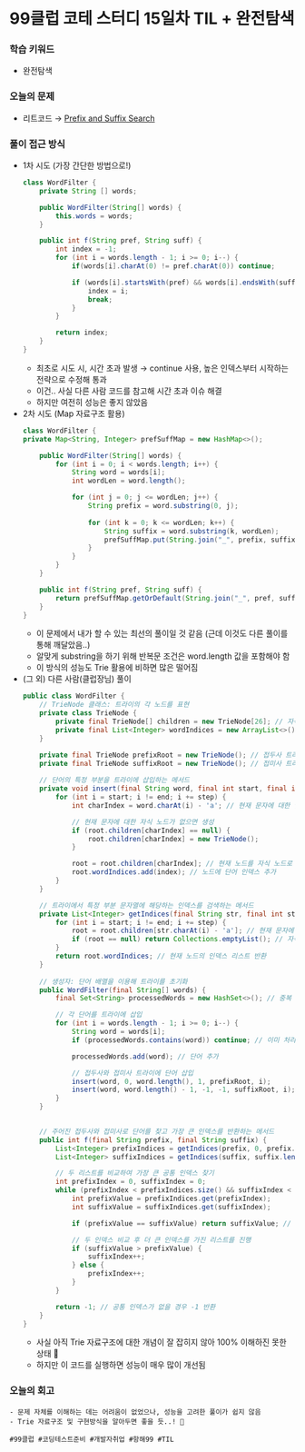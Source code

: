 # 99클럽 코테 스터디 15일차 TIL + 완전탐색

### 학습 키워드
- 완전탐색

### 오늘의 문제
- 리트코드 → [Prefix and Suffix Search](https://leetcode.com/problems/prefix-and-suffix-search/description/)

### 풀이 접근 방식
- 1차 시도 (가장 간단한 방법으로!)
  ```java
  class WordFilter {
      private String [] words;
  
      public WordFilter(String[] words) {
          this.words = words;
      }
  
      public int f(String pref, String suff) {
          int index = -1;
          for (int i = words.length - 1; i >= 0; i--) {
              if(words[i].charAt(0) != pref.charAt(0)) continue;
  
              if (words[i].startsWith(pref) && words[i].endsWith(suff)) {
                  index = i;
                  break;
              }
          }
  
          return index;
      }
  }
  ```
  - 최초로 시도 시, 시간 초과 발생 → continue 사용, 높은 인덱스부터 시작하는 전략으로 수정해 통과
  - 이건.. 사실 다른 사람 코드를 참고해 시간 초과 이슈 해결
  - 하지만 여전히 성능은 좋지 않았음
- 2차 시도 (Map 자료구조 활용)
  ```java
  class WordFilter {
  private Map<String, Integer> prefSuffMap = new HashMap<>();
  
      public WordFilter(String[] words) {
          for (int i = 0; i < words.length; i++) {
              String word = words[i];
              int wordLen = word.length();
  
              for (int j = 0; j <= wordLen; j++) {
                  String prefix = word.substring(0, j);
                  
                  for (int k = 0; k <= wordLen; k++) {
                      String suffix = word.substring(k, wordLen);
                      prefSuffMap.put(String.join("_", prefix, suffix), i);
                  }
              }
          }
      }
  
      public int f(String pref, String suff) {
          return prefSuffMap.getOrDefault(String.join("_", pref, suff), -1);
      }
  }
  ```
  - 이 문제에서 내가 할 수 있는 최선의 풀이일 것 같음 (근데 이것도 다른 풀이를 통해 깨달았음..)
  - 알맞게 substring을 하기 위해 반복문 조건은 word.length 값을 포함해야 함
  - 이 방식의 성능도 Trie 활용에 비하면 많은 떨어짐
- (그 외) 다른 사람(클럽장님) 풀이
  ```java
  public class WordFilter {
      // TrieNode 클래스: 트라이의 각 노드를 표현
      private class TrieNode {
          private final TrieNode[] children = new TrieNode[26]; // 자식 노드 배열
          private final List<Integer> wordIndices = new ArrayList<>(); // 해당 노드를 통과하는 단어 인덱스
      }
  
      private final TrieNode prefixRoot = new TrieNode(); // 접두사 트라이의 루트
      private final TrieNode suffixRoot = new TrieNode(); // 접미사 트라이의 루트
      
      // 단어의 특정 부분을 트라이에 삽입하는 메서드
      private void insert(final String word, final int start, final int end, final int step, TrieNode root, final int index) {
          for (int i = start; i != end; i += step) {
              int charIndex = word.charAt(i) - 'a'; // 현재 문자에 대한 인덱스 계산
  
              // 현재 문자에 대한 자식 노드가 없으면 생성
              if (root.children[charIndex] == null) {
                  root.children[charIndex] = new TrieNode();
              }
  
              root = root.children[charIndex]; // 현재 노드를 자식 노드로 갱신
              root.wordIndices.add(index); // 노드에 단어 인덱스 추가
          }
      }
  
      // 트라이에서 특정 부분 문자열에 해당하는 인덱스를 검색하는 메서드
      private List<Integer> getIndices(final String str, final int start, final int end, final int step, TrieNode root) {
          for (int i = start; i != end; i += step) {
              root = root.children[str.charAt(i) - 'a']; // 현재 문자에 대한 자식 노드로 이동
              if (root == null) return Collections.emptyList(); // 자식 노드가 없으면 빈 리스트 반환
          }
          return root.wordIndices; // 현재 노드의 인덱스 리스트 반환
      }
      
      // 생성자: 단어 배열을 이용해 트라이를 초기화
      public WordFilter(final String[] words) {
          final Set<String> processedWords = new HashSet<>(); // 중복 단어를 방지하기 위한 Set
  
          // 각 단어를 트라이에 삽입
          for (int i = words.length - 1; i >= 0; i--) {
              String word = words[i];
              if (processedWords.contains(word)) continue; // 이미 처리된 단어는 건너뜀
  
              processedWords.add(word); // 단어 추가
  
              // 접두사와 접미사 트라이에 단어 삽입
              insert(word, 0, word.length(), 1, prefixRoot, i);
              insert(word, word.length() - 1, -1, -1, suffixRoot, i);
          }
      }
  
      
      // 주어진 접두사와 접미사로 단어를 찾고 가장 큰 인덱스를 반환하는 메서드
      public int f(final String prefix, final String suffix) {
          List<Integer> prefixIndices = getIndices(prefix, 0, prefix.length(), 1, prefixRoot);
          List<Integer> suffixIndices = getIndices(suffix, suffix.length() - 1, -1, -1, suffixRoot);
  
          // 두 리스트를 비교하여 가장 큰 공통 인덱스 찾기
          int prefixIndex = 0, suffixIndex = 0;
          while (prefixIndex < prefixIndices.size() && suffixIndex < suffixIndices.size()) {
              int prefixValue = prefixIndices.get(prefixIndex);
              int suffixValue = suffixIndices.get(suffixIndex);
  
              if (prefixValue == suffixValue) return suffixValue; // 동일한 인덱스 발견 시 반환
  
              // 두 인덱스 비교 후 더 큰 인덱스를 가진 리스트를 진행
              if (suffixValue > prefixValue) {
                  suffixIndex++;
              } else {
                  prefixIndex++;
              }
          }
  
          return -1; // 공통 인덱스가 없을 경우 -1 반환
      }
  }
  ```
  - 사실 아직 Trie 자료구조에 대한 개념이 잘 잡히지 않아 100% 이해하진 못한 상태 🥲
  - 하지만 이 코드를 실행하면 성능이 매우 많이 개선됨
### 오늘의 회고
    - 문제 자체를 이해하는 데는 어려움이 없었으나, 성능을 고려한 풀이가 쉽지 않음
    - Trie 자료구조 및 구현방식을 알아두면 좋을 듯..! 🤔

``#99클럽 #코딩테스트준비 #개발자취업 #항해99 #TIL``